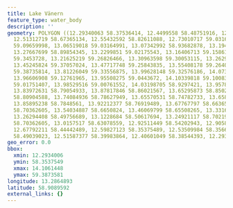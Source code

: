 ```yaml
---
title: Lake Vänern
feature_type: water_body
description: ''
geometry: POLYGON ((12.29340063 58.37536414, 12.4499558 58.48751916, 12.66693578 58.65222505,
  12.51312719 58.67365134, 12.55432592 58.82611088, 12.73010717 59.03164991, 12.8482102
  59.09659998, 13.06519018 59.03164991, 13.07342992 58.93682878, 13.19427953 58.8744161,
  13.27667699 58.89854345, 13.2299851 59.02175543, 13.16406713 59.15861125, 13.12012182
  59.3453728, 13.21625219 59.26826466, 13.30963598 59.30053115, 13.26294408 59.34957368,
  13.45245824 59.37057024, 13.47717748 59.25843835, 13.55408178 59.26405373, 13.59802709
  59.38735814, 13.81226049 59.33556875, 13.99628148 59.32576186, 14.07318578 59.23877723,
  13.96606908 59.12761965, 13.95508275 59.0443672, 14.10339818 59.10083159, 14.10614477
  59.01751407, 13.98529516 59.00761552, 14.03198705 58.9297421, 13.95782934 58.83179734,
  13.83972631 58.79054933, 13.87817846 58.86021567, 13.65295873 58.85027191, 13.64746557
  58.80904588, 13.74084936 58.78627949, 13.65570531 58.74782733, 13.65845189 58.7221689,
  13.85895238 58.7848561, 13.92212377 58.76919489, 13.67767797 58.66365404, 13.67493139
  58.70362605, 13.54034887 58.6650824, 13.46069799 58.65508265, 13.33160863 58.61076355,
  13.26294408 58.49756689, 13.1228684 58.50617694, 13.24921117 58.70219927, 13.12012182
  58.70362605, 13.0157517 58.63078559, 12.92511449 58.54202943, 12.90588842 58.50474208,
  12.67792211 58.44442489, 12.59827123 58.35375489, 12.53509984 58.35663688, 12.65594945
  58.49039023, 12.51587377 58.39983864, 12.40601049 58.38544393, 12.29340063 58.37536414))
geo_error: 0.0
bbox:
  xmin: 12.2934006
  ymin: 58.3537549
  xmax: 14.1061448
  ymax: 59.3873581
longitude: 13.2864893
latitude: 58.9089592
external_links: {}
---
```

